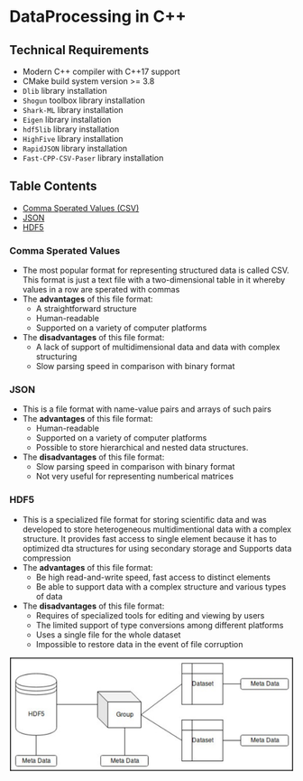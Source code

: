 # DataProcessing in C++

## Technical Requirements
 * Modern C++ compiler with C++17 support
 * CMake build system version >= 3.8
 * ```Dlib``` library installation
 * ```Shogun``` toolbox library installation
 * ```Shark-ML``` library installation
 * ```Eigen``` library installation
 * ```hdf5lib``` library installation
 * ```HighFive``` library installation
 * ```RapidJSON``` library installation
 * ```Fast-CPP-CSV-Paser``` library installation

## Table Contents
 * [Comma Sperated Values (CSV)](#comma-seperated-values)
 * [JSON](#json)
 * [HDF5](#hdf5)





### Comma Sperated Values
 - The most popular format for representing structured data is called CSV. This format is just a text file with a two-dimensional table in it whereby values in a row are sperated with commas
 - The <b>advantages</b> of this file format:
   + A straightforward structure
   + Human-readable
   + Supported on a variety of computer platforms
 - The <b>disadvantages</b> of this file format:
   + A lack of support of multidimensional data and data with complex structuring
   + Slow parsing speed in comparison with binary format

### JSON
 - This is a file format with name-value pairs and arrays of such pairs
 - The <b>advantages</b> of this file format:
   + Human-readable
   + Supported on a variety of computer platforms
   + Possible to store hierarchical and nested data structures.
 - The <b>disadvantages</b> of this file format:
   + Slow parsing speed in comparison with binary format
   + Not very useful for representing numberical matrices

### HDF5
 - This is a specialized file format for storing scientific data and was developed to store heterogeneous multidimentional data with a complex structure. It provides fast access to single element because it has to optimized dta structures for using secondary storage and Supports data compression
 - The <b>advantages</b> of this file format:
   + Be high read-and-write speed, fast access to distinct elements
   + Be able to support data with a complex structure and various types of data
 - The <b>disadvantages</b> of this file format:
   + Requires of specialized tools for editing and viewing by users
   + The limited support of type conversions among different platforms
   + Uses a single file for the whole dataset
   + Impossible to restore data in the event of file corruption

<img src='img/hdf5.png'/>

